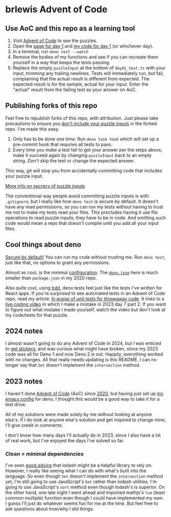 # brlewis Advent of Code

## Use AoC and this repo as a learning tool

1. Visit [Advent of Code](https://adventofcode.com/) to see the puzzles.
2. Open the [page for day 1](https://adventofcode.com/2024/day/1) and
   [my code for day 1](2024/day01) (or whichever day).
3. In a terminal, run `deno test --watch`
4. Remove the bodies of my functions and see if you can recreate them yourself
   in a way that keeps the tests passing.
5. Replace the empty `puzzleInput` at the bottom of `day01_test.ts` with your
   input, trimming any trailing newlines. Tests will immediately run, but fail,
   complaining that the actual result is different from expected. The expected
   result is for the sample, actual for your input. Enter the "actual" result
   from the failing test as your answer on AoC.

## Publishing forks of this repo

Feel free to republish forks of this repo, with attribution. Just please take
precautions to ensure you
[don't include your puzzle inputs](https://adventofcode.com/2023/about#faq_copying)
in the forked repo. I've made this easy.

1. Only has to be done one time: Run `deno task hook` which will set up a
   pre-commit hook that requires all tests to pass.
2. Every time you make a test fail to get your answer per the steps above, make
   it succeed again by changing `puzzleInput` back to an empty string. _Don't_
   skip the test or change the expected answer.

This way, git will stop you from accidentally committing code that includes your
puzzle input.

[More info on secrecy of puzzle inputs](https://www.reddit.com/r/adventofcode/comments/18xmxwt/comment/kg5k2fo/)

The conventional way people avoid committing puzzle inputs is with `.gitignore`,
but I really like how `deno test` is secure by default. It doesn't have any read
permissions, so you can run my tests without having to trust me not to make my
tests read your files. This precludes having it use file operations to read
puzzle inputs; they have to be in code. And omitting such code would mean a repo
that doesn't compile until you add all your input files.

## Cool things about deno

[Secure by default!](https://docs.deno.com/runtime/manual/basics/permissions)
You can run my code without trusting me. Run `deno test`, just like that, no
options to grant any permissions.

Almost as cool, is the minimal
[configuration](https://docs.deno.com/runtime/manual/getting_started/configuration_file).
The [`deno.json`](deno.json) here is much smaller than `package.json` in my 2020
repo.

Also quite cool, using
[bdd](https://docs.deno.com/runtime/fundamentals/testing/#behavior-driven-development),
deno tests feel just like the tests I've written for React apps. If you're
surprised to see automated tests in an Advent of Code repo, read my article:
[In praise of unit tests for throwaway code](https://www.linkedin.com/pulse/praise-unit-tests-throwaway-code-bruce-lewis-t2xhe).
It links to a [live coding video](https://youtu.be/9IHVsFppEwk) in which I make
a mistake in 2023 day 7 part 2. If you want to figure out what mistake I made
yourself, watch the video but don't look at my code/tests for that puzzle.

## 2024 notes

I almost wasn't going to do any Advent of Code in 2024, but I was enticed to
[get stickers](https://deno.com/blog/advent-of-code-2024), and was curious what
might have broken, since my 2023 code was all for Deno 1 and now Deno 2 is out.
Happily, everything worked with _no_ changes. All that really needs updating is
this README. I can no longer say that `Set` doesn't implement the `intersection`
method.

## 2023 notes

I haven't done [Advent of Code](https://adventofcode.com/) (AoC) since
[2020](https://github.com/brlewis/adventofcode2020/tree/main), but having just
set up
[my emacs config](https://gitlab.com/brlewis/brlewis-config/-/blob/master/emacs/startup.el?ref_type=heads)
for deno, I thought this would be a good way to take it for a test drive.

All of my solutions were made solely by me without looking at anyone else's. If
I do look at anyone else's solution and get inspired to change mine, I'll give
credit in comments.

I don't know how many days I'll actually do in 2023, since I also have a lot of
real work, but I've enjoyed the days I've solved so far.

### Clean = minimal dependencies

I've seen
[good advice](https://effectivetypescript.com/2023/04/27/aoc2022/#TypeScript-JavaScript-for-Coding-Competitions)
that lodash might be a helpful library to rely on. However, I really like seeing
what I can do with what's built into the language. So even though `Set` doesn't
implement the `intersection` method yet, I'm still going to use JavaScript's
`Set` rather than lodash utilities. I'm going to use JavaScript's `sort` method
even though lodash's is superior. On the other hand, one late night I went ahead
and imported mathjs's `lcm` (least common multiple) function even though I could
have implemented my own. I guess I'll just do whatever seems fun for me at the
time. But feel free to ask questions about how/why I did things.
